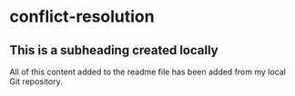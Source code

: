 # conflict-resolution

## This is a subheading created  locally

All of this content added to the readme file has been added from my local Git  repository.
